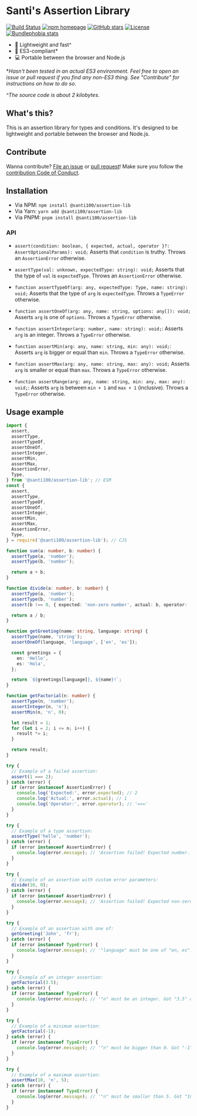 # Santi's Assertion Library 

[![Build Status](https://github.com/santi100a/assertion-lib/actions/workflows/test.yml/badge.svg)](https://github.com/santi100a/assertion-lib/actions)
[![npm homepage](https://img.shields.io/npm/v/@santi100/assertion-lib)](https://npmjs.org/package/@santi100/assertion-lib)
[![GitHub stars](https://img.shields.io/github/stars/santi100a/assertion-lib.svg)](https://github.com/santi100a/assertion-lib)
[![License](https://img.shields.io/github/license/santi100a/assertion-lib.svg)](https://github.com/santi100a/assertion-lib)
[![Bundlephobia stats](https://img.shields.io/bundlephobia/min/@santi100/assertion-lib)](https://bundlephobia.com/package/@santi100/assertion-lib@latest)
- 🚀 Lightweight and fast^
- 👴 ES3-compliant*
- 💻 Portable between the browser and Node.js

**Hasn't been tested in an actual ES3 environment. Feel free to open an issue or pull request if you find any non-ES3 thing. See "Contribute" for instructions on how to do so.*

*^The source code is about 2 kilobytes.*

## What's this?
This is an assertion library for types and conditions. It's designed to be lightweight and portable between
the browser and Node.js.
## Contribute

Wanna contribute? [File an issue](https://github.com/santi100a/assertion-lib/issues) or [pull request](https://github.com/santi100a/assertion-lib/pulls)!
Make sure you follow the [contribution Code of Conduct](https://github.com/santi100a/assertion-lib/blob/main/CODE_OF_CONDUCT.md).
## Installation
- Via NPM: `npm install @santi100/assertion-lib`
- Via Yarn: `yarn add @santi100/assertion-lib`
- Via PNPM: `pnpm install @santi100/assertion-lib`

### API

- `assert(condition: boolean, { expected, actual, operator }?: AssertOptionalParams): void;`
Asserts that `condition` is truthy. Throws an `AssertionError` otherwise.

- `assertType(val: unknown, expectedType: string): void;`
Asserts that the type of `val` is `expectedType`. Throws an `AssertionError` otherwise.

- `function assertTypeOf(arg: any, expectedType: Type, name: string): void;` 
Asserts that the type of `arg` is `expectedType`. Throws a `TypeError` otherwise.

- `function assertOneOf(arg: any, name: string, options: any[]): void;`
Asserts `arg` is one of `options`.  Throws a `TypeError` otherwise.

- `function assertInteger(arg: number, name: string): void;`: 
Asserts `arg` is an integer. Throws a `TypeError` otherwise.

- `function assertMin(arg: any, name: string, min: any): void;`:
Asserts `arg` is bigger or equal than `min`. Throws a `TypeError` otherwise.

- `function assertMax(arg: any, name: string, max: any): void;`
Asserts `arg` is smaller or equal than `max`. Throws a `TypeError` otherwise.

- `function assertRange(arg: any, name: string, min: any, max: any): void;`: 
Asserts `arg` is between `min + 1` and `max + 1` (inclusive). Throws a `TypeError` otherwise.

## Usage example
```typescript
import {
  assert,
  assertType,
  assertTypeOf,
  assertOneOf,
  assertInteger,
  assertMin,
  assertMax,
  AssertionError,
  Type,
} from '@santi100/assertion-lib'; // ESM
const {
  assert,
  assertType,
  assertTypeOf,
  assertOneOf,
  assertInteger,
  assertMin,
  assertMax,
  AssertionError,
  Type,
} = require('@santi100/assertion-lib'); // CJS

function sum(a: number, b: number) {
  assertType(a, 'number');
  assertType(b, 'number');

  return a + b;
}

function divide(a: number, b: number) {
  assertType(a, 'number');
  assertType(b, 'number');
  assert(b !== 0, { expected: 'non-zero number', actual: b, operator: '!==' });

  return a / b;
}

function getGreeting(name: string, language: string) {
  assertType(name, 'string');
  assertOneOf(language, 'language', ['en', 'es']);

  const greetings = {
    en: 'Hello',
    es: 'Hola',
  };

  return `${greetings[language]}, ${name}!`;
}

function getFactorial(n: number) {
  assertType(n, 'number');
  assertInteger(n, 'n');
  assertMin(n, 'n', 0);

  let result = 1;
  for (let i = 2; i <= n; i++) {
    result *= i;
  }

  return result;
}

try {
  // Example of a failed assertion:
  assert(1 === 2);
} catch (error) {
  if (error instanceof AssertionError) {
    console.log('Expected:', error.expected); // 2
    console.log('Actual:', error.actual); // 1
    console.log('Operator:', error.operator); // '==='
  }
}

try {
  // Example of a type assertion:
  assertType('hello', 'number');
} catch (error) {
  if (error instanceof AssertionError) {
    console.log(error.message); // 'Assertion failed! Expected number. Got string when using operator typeof.'
  }
}

try {
  // Example of an assertion with custom error parameters:
  divide(10, 0);
} catch (error) {
  if (error instanceof AssertionError) {
    console.log(error.message); // 'Assertion failed! Expected non-zero number. Got 0 when using operator !==.'
  }
}

try {
  // Example of an assertion with one of:
  getGreeting('John', 'fr');
} catch (error) {
  if (error instanceof TypeError) {
    console.log(error.message); // '"language" must be one of "en, es". Got "fr" of type "string".'
  }
}

try {
  // Example of an integer assertion:
  getFactorial(3.5);
} catch (error) {
  if (error instanceof TypeError) {
    console.log(error.message); // '"n" must be an integer. Got "3.5" of type "number".'
  }
}

try {
  // Example of a minimum assertion:
  getFactorial(-1);
} catch (error) {
  if (error instanceof TypeError) {
    console.log(error.message); // '"n" must be bigger than 0. Got "-1" of type "number".'
  }
}

try {
  // Example of a maximum assertion:
  assertMax(10, 'n', 5);
} catch (error) {
  if (error instanceof TypeError) {
    console.log(error.message); // '"n" must be smaller than 5. Got "10" of type "number".'
  }
}

```